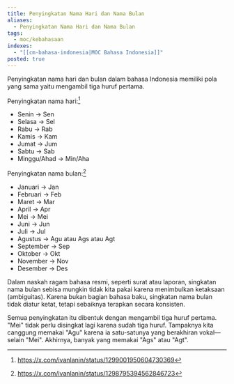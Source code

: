 ```yaml
---
title: Penyingkatan Nama Hari dan Nama Bulan
aliases:
  - Penyingkatan Nama Hari dan Nama Bulan
tags:
  - moc/kebahasaan
indexes:
  - "[[cm-bahasa-indonesia|MOC Bahasa Indonesia]]"
posted: true
---
```

Penyingkatan nama hari dan bulan dalam bahasa Indonesia memiliki pola yang sama yaitu mengambil tiga huruf pertama.

Penyingkatan nama hari:[^1]
- Senin → Sen
- Selasa → Sel
- Rabu → Rab
- Kamis → Kam
- Jumat → Jum
- Sabtu → Sab
- Minggu/Ahad → Min/Aha

Penyingkatan nama bulan:[^2]
- Januari → Jan
- Februari → Feb
- Maret → Mar
- April → Apr
- Mei → Mei
- Juni → Jun
- Juli → Jul
- Agustus → Agu atau Ags atau Agt
- September → Sep
- Oktober → Okt
- November → Nov
- Desember → Des


Dalam naskah ragam bahasa resmi, seperti surat atau laporan, singkatan nama bulan sebisa mungkin tidak kita pakai karena menimbulkan ketaksaan (ambiguitas). Karena bukan bagian bahasa baku, singkatan nama bulan tidak diatur ketat, tetapi sebaiknya terapkan secara konsisten.

Semua penyingkatan itu dibentuk dengan mengambil tiga huruf pertama. "Mei" tidak perlu disingkat lagi karena sudah tiga huruf. Tampaknya kita canggung memakai "Agu" karena ia satu-satunya yang berakhiran vokal—selain "Mei". Akhirnya, banyak yang memakai "Ags" atau "Agt".

[^1]: https://x.com/ivanlanin/status/1299001950604730369
[^2]: https://x.com/ivanlanin/status/1298795394562846723